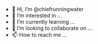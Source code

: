 - 👋 Hi, I’m @chiefrunningwater
- 👀 I’m interested in ...
- 🌱 I’m currently learning ...
- 💞️ I’m looking to collaborate on ...
- 📫 How to reach me ...

<!---
chiefrunningwater/chiefrunningwater is a ✨ special ✨ repository because its `README.md` (this file) appears on your GitHub profile.
You can click the Preview link to take a look at your changes.
--->

